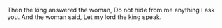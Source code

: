 Then the king answered the woman, Do not hide from me anything I ask you. And the woman said, Let my lord the king speak.
